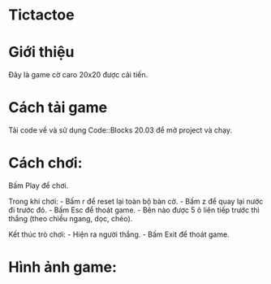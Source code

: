 # Tictactoe
# Giới thiệu
Đây là game cờ caro 20x20 được cải tiến.
# Cách tải game
Tải code về và sử dụng Code::Blocks 20.03 để mở project và chạy.
# Cách chơi:
Bấm Play để chơi.

Trong khi chơi: - Bấm r để reset lại toàn bộ bàn cờ.
                - Bấm z để quay lại nước đi trước đó.
                - Bấm Esc để thoát game.
                - Bên nào được 5 ô liên tiếp trước thì thắng (theo chiều ngang, dọc, chéo).

Kết thúc trò chơi: - Hiện ra người thắng.
                   - Bấm Exit để thoát game.

# Hình ảnh game:
